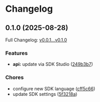 # Changelog

## 0.1.0 (2025-08-28)

Full Changelog: [v0.0.1...v0.1.0](https://github.com/dataleonlabs/terraform-provider-dataleonlabs/compare/v0.0.1...v0.1.0)

### Features

* **api:** update via SDK Studio ([249b3b7](https://github.com/dataleonlabs/terraform-provider-dataleonlabs/commit/249b3b7a1acf1ca1cc87f20d7039cc6646a43b23))


### Chores

* configure new SDK language ([cff5c66](https://github.com/dataleonlabs/terraform-provider-dataleonlabs/commit/cff5c6650e0ba76bc57e9728a886e89594a69534))
* update SDK settings ([5f3218a](https://github.com/dataleonlabs/terraform-provider-dataleonlabs/commit/5f3218a5ca7d4a72c13b7e1e515d983a71a955dc))
